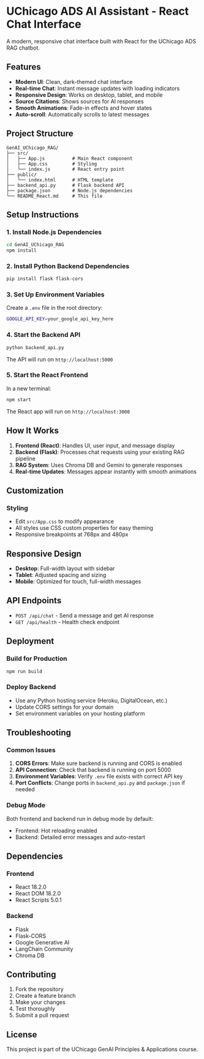 # UChicago ADS AI Assistant - React Chat Interface

A modern, responsive chat interface built with React for the UChicago ADS RAG chatbot.

## Features

- **Modern UI**: Clean, dark-themed chat interface
- **Real-time Chat**: Instant message updates with loading indicators
- **Responsive Design**: Works on desktop, tablet, and mobile
- **Source Citations**: Shows sources for AI responses
- **Smooth Animations**: Fade-in effects and hover states
- **Auto-scroll**: Automatically scrolls to latest messages

## Project Structure

```
GenAI_UChicago_RAG/
├── src/
│   ├── App.js          # Main React component
│   ├── App.css         # Styling
│   └── index.js        # React entry point
├── public/
│   └── index.html      # HTML template
├── backend_api.py      # Flask backend API
├── package.json        # Node.js dependencies
└── README_React.md     # This file
```

## Setup Instructions

### 1. Install Node.js Dependencies

```bash
cd GenAI_UChicago_RAG
npm install
```

### 2. Install Python Backend Dependencies

```bash
pip install flask flask-cors
```

### 3. Set Up Environment Variables

Create a `.env` file in the root directory:
```bash
GOOGLE_API_KEY=your_google_api_key_here
```

### 4. Start the Backend API

```bash
python backend_api.py
```

The API will run on `http://localhost:5000`

### 5. Start the React Frontend

In a new terminal:
```bash
npm start
```

The React app will run on `http://localhost:3000`

## How It Works

1. **Frontend (React)**: Handles UI, user input, and message display
2. **Backend (Flask)**: Processes chat requests using your existing RAG pipeline
3. **RAG System**: Uses Chroma DB and Gemini to generate responses
4. **Real-time Updates**: Messages appear instantly with smooth animations

## Customization

### Styling
- Edit `src/App.css` to modify appearance
- All styles use CSS custom properties for easy theming
- Responsive breakpoints at 768px and 480px

## Responsive Design

- **Desktop**: Full-width layout with sidebar
- **Tablet**: Adjusted spacing and sizing
- **Mobile**: Optimized for touch, full-width messages

## API Endpoints

- `POST /api/chat` - Send a message and get AI response
- `GET /api/health` - Health check endpoint

## Deployment

### Build for Production
```bash
npm run build
```

### Deploy Backend
- Use any Python hosting service (Heroku, DigitalOcean, etc.)
- Update CORS settings for your domain
- Set environment variables on your hosting platform

## Troubleshooting

### Common Issues

1. **CORS Errors**: Make sure backend is running and CORS is enabled
2. **API Connection**: Check that backend is running on port 5000
3. **Environment Variables**: Verify `.env` file exists with correct API key
4. **Port Conflicts**: Change ports in `backend_api.py` and `package.json` if needed

### Debug Mode

Both frontend and backend run in debug mode by default:
- Frontend: Hot reloading enabled
- Backend: Detailed error messages and auto-restart

## Dependencies

### Frontend
- React 18.2.0
- React DOM 18.2.0
- React Scripts 5.0.1

### Backend
- Flask
- Flask-CORS
- Google Generative AI
- LangChain Community
- Chroma DB

## Contributing

1. Fork the repository
2. Create a feature branch
3. Make your changes
4. Test thoroughly
5. Submit a pull request

## License

This project is part of the UChicago GenAI Principles & Applications course. 